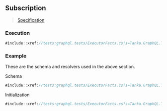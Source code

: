 ## Subscription

> [Specification](https://facebook.github.io/graphql/June2018/#sec-Subscription)

### Execution

```csharp
#include::xref://tests:graphql.tests/ExecutorFacts.cs?s=Tanka.GraphQL.Tests.ExecutorFacts.Subscription
```

### Example

These are the schema and resolvers used in the above section.

Schema

```csharp
#include::xref://tests:graphql.tests/ExecutorFacts.cs?s=Tanka.GraphQL.Tests.ExecutorFacts.Sdl
```

Initialization

```csharp
#include::xref://tests:graphql.tests/ExecutorFacts.cs?s=Tanka.GraphQL.Tests.ExecutorFacts.ExecutorFacts
```
